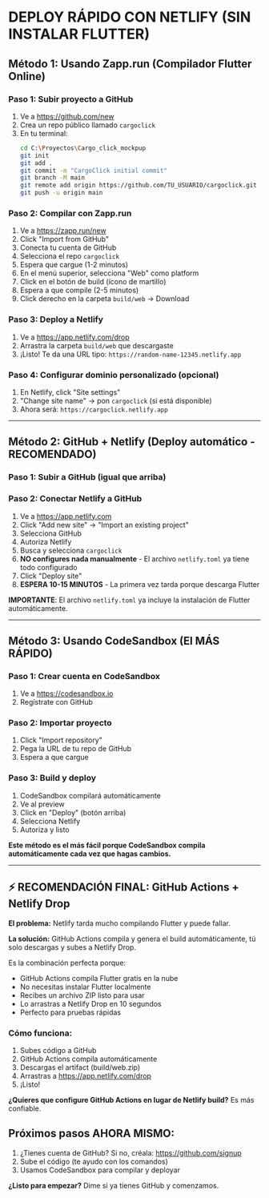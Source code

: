 # DEPLOY RÁPIDO CON NETLIFY (SIN INSTALAR FLUTTER)

## Método 1: Usando Zapp.run (Compilador Flutter Online)

### Paso 1: Subir proyecto a GitHub
1. Ve a https://github.com/new
2. Crea un repo público llamado `cargoclick`
3. En tu terminal:
   ```bash
   cd C:\Proyectos\Cargo_click_mockpup
   git init
   git add .
   git commit -m "CargoClick initial commit"
   git branch -M main
   git remote add origin https://github.com/TU_USUARIO/cargoclick.git
   git push -u origin main
   ```

### Paso 2: Compilar con Zapp.run
1. Ve a https://zapp.run/new
2. Click "Import from GitHub"
3. Conecta tu cuenta de GitHub
4. Selecciona el repo `cargoclick`
5. Espera que cargue (1-2 minutos)
6. En el menú superior, selecciona "Web" como platform
7. Click en el botón de build (ícono de martillo)
8. Espera a que compile (2-5 minutos)
9. Click derecho en la carpeta `build/web` → Download

### Paso 3: Deploy a Netlify
1. Ve a https://app.netlify.com/drop
2. Arrastra la carpeta `build/web` que descargaste
3. ¡Listo! Te da una URL tipo: `https://random-name-12345.netlify.app`

### Paso 4: Configurar dominio personalizado (opcional)
1. En Netlify, click "Site settings"
2. "Change site name" → pon `cargoclick` (si está disponible)
3. Ahora será: `https://cargoclick.netlify.app`

---

## Método 2: GitHub + Netlify (Deploy automático - RECOMENDADO)

### Paso 1: Subir a GitHub (igual que arriba)

### Paso 2: Conectar Netlify a GitHub
1. Ve a https://app.netlify.com
2. Click "Add new site" → "Import an existing project"
3. Selecciona GitHub
4. Autoriza Netlify
5. Busca y selecciona `cargoclick`
6. **NO configures nada manualmente** - El archivo `netlify.toml` ya tiene todo configurado
7. Click "Deploy site"
8. **ESPERA 10-15 MINUTOS** - La primera vez tarda porque descarga Flutter

**IMPORTANTE**: El archivo `netlify.toml` ya incluye la instalación de Flutter automáticamente.

---

## Método 3: Usando CodeSandbox (El MÁS RÁPIDO)

### Paso 1: Crear cuenta en CodeSandbox
1. Ve a https://codesandbox.io
2. Regístrate con GitHub

### Paso 2: Importar proyecto
1. Click "Import repository"
2. Pega la URL de tu repo de GitHub
3. Espera a que cargue

### Paso 3: Build y deploy
1. CodeSandbox compilará automáticamente
2. Ve al preview
3. Click en "Deploy" (botón arriba)
4. Selecciona Netlify
5. Autoriza y listo

**Este método es el más fácil porque CodeSandbox compila automáticamente cada vez que hagas cambios.**

---

## ⚡ RECOMENDACIÓN FINAL: GitHub Actions + Netlify Drop

**El problema:** Netlify tarda mucho compilando Flutter y puede fallar.

**La solución:** GitHub Actions compila y genera el build automáticamente, tú solo descargas y subes a Netlify Drop.

Es la combinación perfecta porque:
- GitHub Actions compila Flutter gratis en la nube
- No necesitas instalar Flutter localmente
- Recibes un archivo ZIP listo para usar
- Lo arrastras a Netlify Drop en 10 segundos
- Perfecto para pruebas rápidas

### Cómo funciona:
1. Subes código a GitHub
2. GitHub Actions compila automáticamente
3. Descargas el artifact (build/web.zip)
4. Arrastras a https://app.netlify.com/drop
5. ¡Listo!

**¿Quieres que configure GitHub Actions en lugar de Netlify build?** Es más confiable.

## Próximos pasos AHORA MISMO:

1. ¿Tienes cuenta de GitHub? Si no, créala: https://github.com/signup
2. Sube el código (te ayudo con los comandos)
3. Usamos CodeSandbox para compilar y deployar

**¿Listo para empezar?** Dime si ya tienes GitHub y comenzamos.
